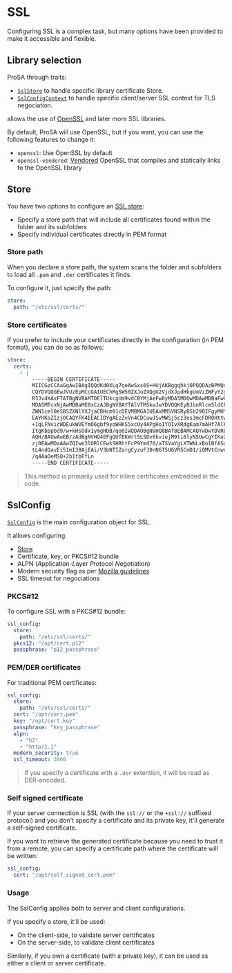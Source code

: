 # SSL

Configuring SSL is a complex task, but many options have been provided to make it accessible and flexible.

## Library selection

ProSA through traits:
- [`SslStore`](https://docs.rs/prosa-utils/latest/prosa_utils/config/ssl/trait.SslStore.html) to handle specific library certificate Store.
- [`SslConfigContext`](https://docs.rs/prosa-utils/latest/prosa_utils/config/ssl/trait.SslConfigContext.html) to handle specific client/server SSL context for TLS negociation.

allows the use of [OpenSSL](https://docs.rs/prosa-utils/latest/prosa_utils/config/ssl/openssl/index.html) and later more SSL libraries.

By default, ProSA will use OpenSSL, but if you want, you can use the following features to change it:
- `openssl`: Use OpenSSL by default
- `openssl-vendored`: [Vendored](https://docs.rs/openssl/latest/openssl/#vendored) OpenSSL that compiles and statically links to the OpenSSL library

## Store

You have two options to configure an [SSL store](https://docs.rs/prosa-utils/latest/prosa_utils/config/ssl/enum.Store.html):
- Specify a store path that will include all certificates found within the folder and its subfolders
- Specify individual certificates directly in PEM format

### Store path

When you declare a store path, the system scans the folder and subfolders to load all `.pem` and `.der` certificates it finds.

To configure it, just specify the path:
```yaml
store:
  path: "/etc/ssl/certs/"
```

### Store certificates

If you prefer to include your certificates directly in the configuration (in PEM format), you can do so as follows:
```yaml
store:
  certs:
    - |
        -----BEGIN CERTIFICATE-----
        MIICGzCCAaGgAwIBAgIQQdKd0XLq7qeAwSxs6S+HUjAKBggqhkjOPQQDAzBPMQsw
        CQYDVQQGEwJVUzEpMCcGA1UEChMgSW50ZXJuZXQgU2VjdXJpdHkgUmVzZWFyY2gg
        R3JvdXAxFTATBgNVBAMTDElTUkcgUm9vdCBYMjAeFw0yMDA5MDQwMDAwMDBaFw00
        MDA5MTcxNjAwMDBaME8xCzAJBgNVBAYTAlVTMSkwJwYDVQQKEyBJbnRlcm5ldCBT
        ZWN1cml0eSBSZXNlYXJjaCBHcm91cDEVMBMGA1UEAxMMSVNSRyBSb290IFgyMHYw
        EAYHKoZIzj0CAQYFK4EEACIDYgAEzZvVn4CDCuwJSvMWSj5cz3es3mcFDR0HttwW
        +1qLFNvicWDEukWVEYmO6gbf9yoWHKS5xcUy4APgHoIYOIvXRdgKam7mAHf7AlF9
        ItgKbppbd9/w+kHsOdx1ymgHDB/qo0IwQDAOBgNVHQ8BAf8EBAMCAQYwDwYDVR0T
        AQH/BAUwAwEB/zAdBgNVHQ4EFgQUfEKWrt5LSDv6kviejM9ti6lyN5UwCgYIKoZI
        zj0EAwMDaAAwZQIwe3lORlCEwkSHRhtFcP9Ymd70/aTSVaYgLXTWNLxBo1BfASdW
        tL4ndQavEi51mI38AjEAi/V3bNTIZargCyzuFJ0nN6T5U6VR5CmD1/iQMVtCnwr1
        /q4AaOeMSQ+2b1tbFfLn
        -----END CERTIFICATE-----
```

> This method is primarily used for inline certificates embedded in the code.

## SslConfig

[`SslConfig`](https://docs.rs/prosa-utils/latest/prosa_utils/config/ssl/struct.SslConfig.html) is the main configuration object for SSL.

It allows configuring:
- [Store](#store)
- Certificate, key, or PKCS#12 bundle
- ALPN (*A*pplication-*L*ayer *P*rotocol *N*egotiation)
- Modern security flag as per [Mozilla guidelines](https://wiki.mozilla.org/Security/Server_Side_TLS)
- SSL timeout for negociations

### PKCS#12

To configure SSL with a PKCS#12 bundle:
```yaml
ssl_config:
  store:
    path: "/etc/ssl/certs/"
  pkcs12: "/opt/cert.p12"
  passphrase: "p12_passphrase"
```

### PEM/DER certificates

For traditional PEM certificates:
```yaml
ssl_config:
  store:
    path: "/etc/ssl/certs/"
  cert: "/opt/cert.pem"
  key: "/opt/cert.key"
  passphrase: "key_passphrase"
  alpn:
    - "h2"
    - "http/1.1"
  modern_security: true
  ssl_timeout: 3000
```

> If you specify a certificate with a `.der` extention, it will be read as DER-encoded.

### Self signed certificate

If your server connection is SSL (with the `ssl://` or the `+ssl://` suffixed protocol) and you don't specify a certificate and its private key, it'll generate a self-signed certificate.

If you want to retrieve the generated certificate because you need to trust it from a remote, you can specify a certificate path where the certificate will be written:
```yaml
ssl_config:
  cert: "/opt/self_signed_cert.pem"
```

### Usage

The SslConfig applies both to server and client configurations.

If you specify a store, it'll be used:
- On the client-side, to validate server certificates
- On the server-side, to validate client certificates

Similarly, if you own a certificate (with a private key), it can be used as either a client or server certificate.
